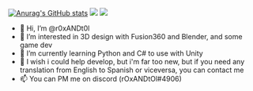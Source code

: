 [![Anurag's GitHub stats](https://github-readme-stats.vercel.app/api?username=r0xANDt0l&theme=onedark)](https://github.com/anuraghazra/github-readme-stats)
[![](https://github-readme-stats.vercel.app/api/top-langs/?username=r0xANDt0l&langs_count=8&theme=onedark)](https://github.com/anuraghazra/github-readme-stats)
[![](https://github-profile-trophy.vercel.app/?username=r0xANDt0l&column=7&theme=onedark)](https://github.com/anuraghazra/github-readme-stats)

- 👋 Hi, I’m @r0xANDt0l
- 👀 I’m interested in 3D design with Fusion360 and Blender, and some game dev
- 🌱 I’m currently learning Python and C# to use with Unity
- 💞️ I wish i could help develop, but i'm far too new, but if you need any translation from English to Spanish or viceversa, you can contact me
- 📫 You can PM me on discord (rOxANDtOl#4906) 
